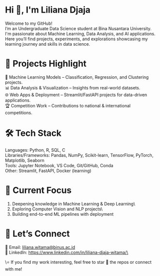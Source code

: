 # Hi 👋, I'm Liliana Djaja
Welcome to my GitHub!\
I’m an Undergraduate Data Science student at Bina Nusantara University. I'm passionate about Machine Learning, Data Analysis, and AI applications. Here you’ll find projects, experiments, and explorations showcasing my learning journey and skills in data science.

# 📂 Projects Highlight
🧠 Machine Learning Models – Classification, Regression, and Clustering projects.\
📊 Data Analysis & Visualization – Insights from real-world datasets.\
🌐 Web Apps & Deployment – Streamlit/FastAPI projects for data-driven applications.\
🏆 Competition Work – Contributions to national & international competitions.

# 🛠️ Tech Stack
Languages: Python, R, SQL, C\
Libraries/Frameworks: Pandas, NumPy, Scikit-learn, TensorFlow, PyTorch, Matplotlib, Seaborn\
Tools: Jupyter Notebook, VS Code, Git/GitHub, Conda\
Other: Streamlit, FastAPI, Docker (learning)

# 🌱 Current Focus

1. Deepening knowledge in Machine Learning & Deep Learning\
2. Exploring Computer Vision and NLP projects\
3. Building end-to-end ML pipelines with deployment

# 🤝 Let’s Connect

📧 Email: liliana.witama@binus.ac.id\
💼 LinkedIn: https://www.linkedin.com/in/liliana-djaja-witama/\

\⭐ If you find my work interesting, feel free to star 🌟 the repos or connect with me!

